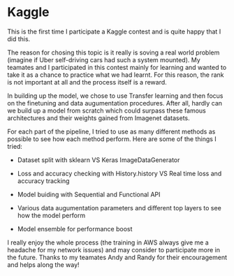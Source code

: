 # Kaggle

This is the first time I participate a Kaggle contest and is quite happy that I did this.

The reason for chosing this topic is it really is soving a real world problem (imagine if Uber self-driving cars had such a system mounted). My teamates and I participated in this contest mainly for learning and wanted to take it as a chance to practice what we had learnt. For this reason, the rank is not important at all and the process itself is a reward.

In building up the model, we chose to use Transfer learning and then focus on the finetuning and data augumentation procedures. After all, hardly can we build up a model from scratch which could surpass these famous architectures and their weights gained from Imagenet datasets.

For each part of the pipeline, I tried to use as many different methods as possible to see how each method perform. Here are some of the things I tried:

- Dataset split with sklearn VS Keras ImageDataGenerator

- Loss and accuracy checking with History.history VS Real time loss and accuracy tracking

- Model buiding with Sequential and Functional API

- Various data augumentation parameters and different top layers to see how the model perform

- Model ensemble for performance boost

I really enjoy the whole process (the training in AWS always give me a headache for my network issues) and may consider to participate more in the future. Thanks to my teamates Andy and Randy for their encouragement and helps along the way!

